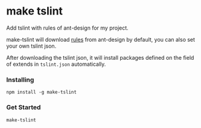 # make tslint

Add tslint with rules of ant-design for my project.  

make-tslint will download [rules](https://raw.githubusercontent.com/ant-design/antd-tools/master/lib/tslint.json) from ant-design by default, you can also set your own tslint json.  

After downloading the tslint json, it will install packages defined on the field of extends in `tslint.json` automatically.

### Installing

`npm install -g make-tslint`

### Get Started

`make-tslint`
